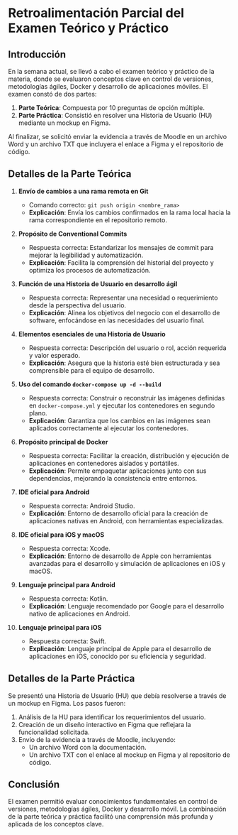 # Retroalimentación Parcial del Examen Teórico y Práctico

## Introducción

En la semana actual, se llevó a cabo el examen teórico y práctico de la materia, donde se evaluaron conceptos clave en control de versiones, metodologías ágiles, Docker y desarrollo de aplicaciones móviles. El examen constó de dos partes: 

1. **Parte Teórica**: Compuesta por 10 preguntas de opción múltiple.
2. **Parte Práctica**: Consistió en resolver una Historia de Usuario (HU) mediante un mockup en Figma.

Al finalizar, se solicitó enviar la evidencia a través de Moodle en un archivo Word y un archivo TXT que incluyera el enlace a Figma y el repositorio de código.

## Detalles de la Parte Teórica

1. **Envío de cambios a una rama remota en Git**
   - Comando correcto: `git push origin <nombre_rama>`
   - **Explicación**: Envía los cambios confirmados en la rama local hacia la rama correspondiente en el repositorio remoto.

2. **Propósito de Conventional Commits**
   - Respuesta correcta: Estandarizar los mensajes de commit para mejorar la legibilidad y automatización.
   - **Explicación**: Facilita la comprensión del historial del proyecto y optimiza los procesos de automatización.

3. **Función de una Historia de Usuario en desarrollo ágil**
   - Respuesta correcta: Representar una necesidad o requerimiento desde la perspectiva del usuario.
   - **Explicación**: Alinea los objetivos del negocio con el desarrollo de software, enfocándose en las necesidades del usuario final.

4. **Elementos esenciales de una Historia de Usuario**
   - Respuesta correcta: Descripción del usuario o rol, acción requerida y valor esperado.
   - **Explicación**: Asegura que la historia esté bien estructurada y sea comprensible para el equipo de desarrollo.

5. **Uso del comando `docker-compose up -d --build`**
   - Respuesta correcta: Construir o reconstruir las imágenes definidas en `docker-compose.yml` y ejecutar los contenedores en segundo plano.
   - **Explicación**: Garantiza que los cambios en las imágenes sean aplicados correctamente al ejecutar los contenedores.

6. **Propósito principal de Docker**
   - Respuesta correcta: Facilitar la creación, distribución y ejecución de aplicaciones en contenedores aislados y portátiles.
   - **Explicación**: Permite empaquetar aplicaciones junto con sus dependencias, mejorando la consistencia entre entornos.

7. **IDE oficial para Android**
   - Respuesta correcta: Android Studio.
   - **Explicación**: Entorno de desarrollo oficial para la creación de aplicaciones nativas en Android, con herramientas especializadas.

8. **IDE oficial para iOS y macOS**
   - Respuesta correcta: Xcode.
   - **Explicación**: Entorno de desarrollo de Apple con herramientas avanzadas para el desarrollo y simulación de aplicaciones en iOS y macOS.

9. **Lenguaje principal para Android**
   - Respuesta correcta: Kotlin.
   - **Explicación**: Lenguaje recomendado por Google para el desarrollo nativo de aplicaciones en Android.

10. **Lenguaje principal para iOS**
    - Respuesta correcta: Swift.
    - **Explicación**: Lenguaje principal de Apple para el desarrollo de aplicaciones en iOS, conocido por su eficiencia y seguridad.

## Detalles de la Parte Práctica

Se presentó una Historia de Usuario (HU) que debía resolverse a través de un mockup en Figma. Los pasos fueron:

1. Análisis de la HU para identificar los requerimientos del usuario.
2. Creación de un diseño interactivo en Figma que reflejara la funcionalidad solicitada.
3. Envío de la evidencia a través de Moodle, incluyendo:
   - Un archivo Word con la documentación.
   - Un archivo TXT con el enlace al mockup en Figma y al repositorio de código.

## Conclusión

El examen permitió evaluar conocimientos fundamentales en control de versiones, metodologías ágiles, Docker y desarrollo móvil. La combinación de la parte teórica y práctica facilitó una comprensión más profunda y aplicada de los conceptos clave.

